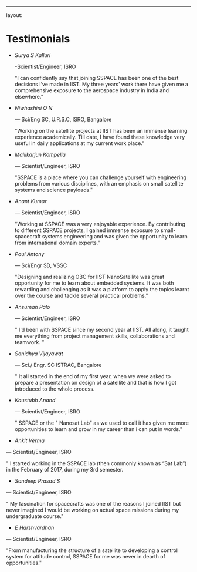 ---
layout: 
# Testimonials

 - *Surya S Kalluri*

     -Scientist/Engineer, ISRO

    "I can confidently say that joining SSPACE has been one of the best decisions I’ve made in IIST. My three years’ work there have given me a comprehensive exposure to the aerospace industry in India and elsewhere."
    
 - *Niwhashini O N*

    — Sci/Eng SC, U.R.S.C, ISRO, Bangalore

    "Working on the satellite projects at IIST has been an immense learning experience academically. Till date, I have found these knowledge very useful in daily applications at my current work place."

- *Mallikarjun Kompella*

  — Scientist/Engineer, ISRO

  "SSPACE is a place where you can challenge yourself with engineering problems from various disciplines, with an emphasis on small satellite systems and science payloads."

- *Anant Kumar*

   — Scientist/Engineer, ISRO

  "Working at SSPACE was a very enjoyable experience. By contributing to different SSPACE projects, I gained immense exposure to small-spacecraft systems engineering and was given the opportunity to learn from international domain experts."

- *Paul Antony*

   — Sci/Engr SD, VSSC

  "Designing and realizing OBC for IIST NanoSatellite was great opportunity for me to learn about embedded systems. It was both rewarding and challenging as it was a platform to apply the topics learnt over the course and tackle several practical problems."

- *Ansuman Palo*

  — Scientist/Engineer, ISRO

  " I'd been with SSPACE since my second year at IIST. All along, it taught me everything from project management skills, collaborations and teamwork. "

- *Sanidhya Vijayawat* 

   — Sci./ Engr. SC ISTRAC, Bangalore

  " It all started in the end of my first year, when we were asked to prepare a presentation on design of a satellite and that is how I got introduced to the whole process.

- *Kaustubh Anand*

  — Scientist/Engineer, ISRO

   " SSPACE or the " Nanosat Lab" as we used to call it has given me more opportunities to learn and grow in my career than i can put in words."

- *Ankit Verma*

— Scientist/Engineer, ISRO

" I started working in the SSPACE lab (then commonly known as “Sat Lab”) in the February of 2017, during my 3rd semester.

- *Sandeep Prasad S*

— Scientist/Engineer, ISRO

" My fascination for spacecrafts was one of the reasons I joined IIST but never imagined I would be working on actual space missions during my undergraduate course."


- *E Harshvardhan*

— Scientist/Engineer, ISRO

"From manufacturing the structure of a satellite to developing a control system for attitude control, SSPACE for me was never in dearth of opportunities."